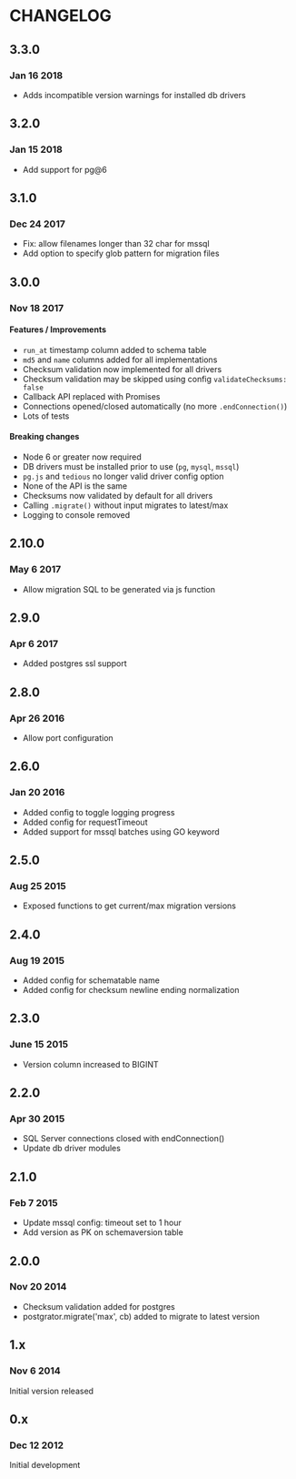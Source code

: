 # CHANGELOG

## 3.3.0

### Jan 16 2018

* Adds incompatible version warnings for installed db drivers

## 3.2.0

### Jan 15 2018

* Add support for pg@6

## 3.1.0

### Dec 24 2017

* Fix: allow filenames longer than 32 char for mssql
* Add option to specify glob pattern for migration files

## 3.0.0

### Nov 18 2017

#### Features / Improvements

* `run_at` timestamp column added to schema table
* `md5` and `name` columns added for all implementations
* Checksum validation now implemented for all drivers
* Checksum validation may be skipped using config `validateChecksums: false`
* Callback API replaced with Promises
* Connections opened/closed automatically (no more `.endConnection()`)
* Lots of tests

#### Breaking changes

* Node 6 or greater now required
* DB drivers must be installed prior to use (`pg`, `mysql`, `mssql`)
* `pg.js` and `tedious` no longer valid driver config option
* None of the API is the same
* Checksums now validated by default for all drivers
* Calling `.migrate()` without input migrates to latest/max
* Logging to console removed

## 2.10.0

### May 6 2017

* Allow migration SQL to be generated via js function

## 2.9.0

### Apr 6 2017

* Added postgres ssl support

## 2.8.0

### Apr 26 2016

* Allow port configuration

## 2.6.0

### Jan 20 2016

* Added config to toggle logging progress
* Added config for requestTimeout
* Added support for mssql batches using GO keyword

## 2.5.0

### Aug 25 2015

* Exposed functions to get current/max migration versions

## 2.4.0

### Aug 19 2015

* Added config for schematable name
* Added config for checksum newline ending normalization

## 2.3.0

### June 15 2015

* Version column increased to BIGINT

## 2.2.0

### Apr 30 2015

* SQL Server connections closed with endConnection()
* Update db driver modules

## 2.1.0

### Feb 7 2015

* Update mssql config: timeout set to 1 hour
* Add version as PK on schemaversion table

## 2.0.0

### Nov 20 2014

* Checksum validation added for postgres
* postgrator.migrate('max', cb) added to migrate to latest version

## 1.x

### Nov 6 2014

Initial version released

## 0.x

### Dec 12 2012

Initial development
